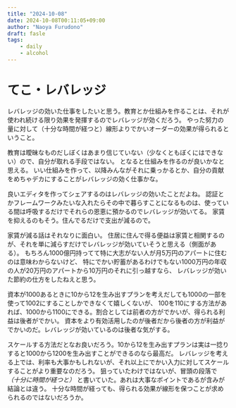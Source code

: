 ```yaml
---
title: "2024-10-08"
date: 2024-10-08T00:11:05+09:00
author: "Naoya Furudono"
draft: fasle
tags:
    - daily
    - alcohol
---
```


# てこ・レバレッジ

レバレッジの効いた仕事をしたいと思う。教育とか仕組みを作ることは、それが使われ続ける限り効果を発揮するのでレバレッジが効くだろう。
やった努力の量に対して（十分な時間が経つと）線形よりでかいオーダーの効果が得られるということ。

教育は曖昧なものだしぼくはあまり信じていない（少なくともぼくにはできない）ので、自分が取れる手段ではない。
となると仕組みを作るのが良いかなと思える。
いい仕組みを作って、以降みんながそれに乗っかるとか、自分の貢献をめちゃデカにすることがレバレッジの効く仕事かな。

良いエディタを作ってシェアするのはレバレッジの効いたことだよね。
認証とかフレームワークみたいな入れたらその中で暮らすことになるものは、使っている間は呼吸するだけでそれらの恩恵に預かるのでレバレッジが効いてる。
家賃を抑えるのもそう。住んでるだけで支出が減るので。

家賃が減る話はそれなりに面白い。
住居に住んで得る便益は家賃と相関するのが、それを単に減らすだけでレバレッジが効いていそうと思える（側面がある）。
もちろん1000億円持ってて特に大志がない人が月5万円のアパートに住むのは意味わからないけど、
特にでかい貯蓄があるわけでもない1000万円の年収の人が20万円のアパートから10万円のそれに引っ越すなら、
レバレッジが効いた節約の仕方をしたねえと思う。

資本が1000あるときに10から12を生み出すプランを考えだしても1000の一部を使って1002にすることしかできなくて嬉しくないが、
100を110にする方法があれば、1000から1100にできる。割合としては前者の方がでかいが、得られる利益は後者がでかい。
資本をより有効活用したのが後者だから後者の方が利益がでかいのだ。レバレッジが効いているのは後者な気がする。

スケールする方法だとなお良いだろう。10から12を生み出すプランは実は一捻りすると1000から1200を生み出すことができるのなら最高だ。
レバレッジを考える上では、利率も大事かもしれないが、それ以上にでかい入力に対してスケールすることがより重要なのだろう。
狙っていたわけではないが、冒頭の段落で *（十分に時間が経つと）* と書いていた。あれは大事なポイントであるが含みが結論とは違う。
十分な時間が経っても、得られる効果が線形を保つことが求められるのではないだろうか。
